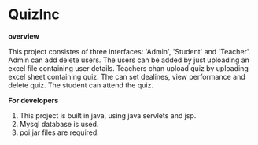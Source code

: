 # QuizInc

**overview**

This project consistes of three interfaces: 'Admin', 'Student' and 'Teacher'. Admin can add delete users. The users can be added by just uploading an excel file containing user details. Teachers chan upload quiz by uploading excel sheet containing quiz. The can set dealines, view performance and delete quiz. The student can attend the quiz.

**For developers**
1. This project is built in java, using java servlets and jsp.
2. Mysql database is used. 
3. poi.jar files are required.
